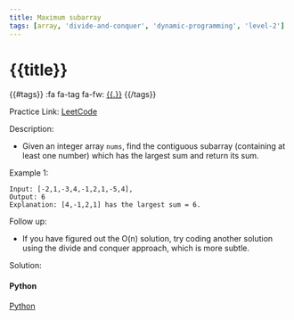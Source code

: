 ```yaml
---
title: Maximum subarray
tags: [array, 'divide-and-conquer', 'dynamic-programming', 'level-2']
---
```


# {{title}}

{{#tags}}
:fa fa-tag fa-fw: [{{.}}]({{tagspath}}/{{.}})
{{/tags}}

Practice Link: [LeetCode](https://leetcode.com/problems/maximum-subarray/)

Description:

- Given an integer array `nums`, find the contiguous subarray (containing at least one number) which has the largest sum and return its sum.

Example 1:

```text
Input: [-2,1,-3,4,-1,2,1,-5,4],
Output: 6
Explanation: [4,-1,2,1] has the largest sum = 6.
```

Follow up:

- If you have figured out the O(n) solution, try coding another solution using the divide and conquer approach, which is more subtle.

Solution:

<!-- tabs:start -->
#### **Python**

[Python](../pycode/array/maximum-subarray.py ':include :type=code')
<!-- tabs:end -->
